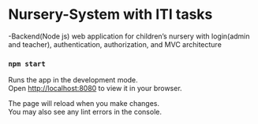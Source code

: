 # Nursery-System with ITI tasks

-Backend(Node js) web application for children’s nursery with login(admin and teacher), authentication, authorization, and MVC architecture

### `npm start`

Runs the app in the development mode.\
Open [http://localhost:8080](http://localhost:8080) to view it in your browser.

The page will reload when you make changes.\
You may also see any lint errors in the console.
